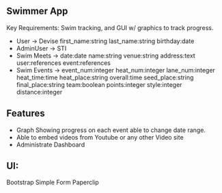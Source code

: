 ## Swimmer App

Key Requirements: Swim tracking, and GUI w/ graphics to track progress. 

- User -> Devise first_name:string last_name:string birthday:date  
- AdminUser -> STI
- Swim Meets -> date:date name:string venue:string address:text user:references event:references
- Swim Events -> event_num:integer heat_num:integer lane_num:integer heat_time:time heat_place:string overall:time seed_place:string final_place:string team:boolean points:integer style:integer distance:integer

## Features
- Graph Showing progress on each event able to change date range.
- Able to embed videos from Youtube or any other Video site
- Administrate Dashboard


## UI:
Bootstrap
Simple Form
Paperclip